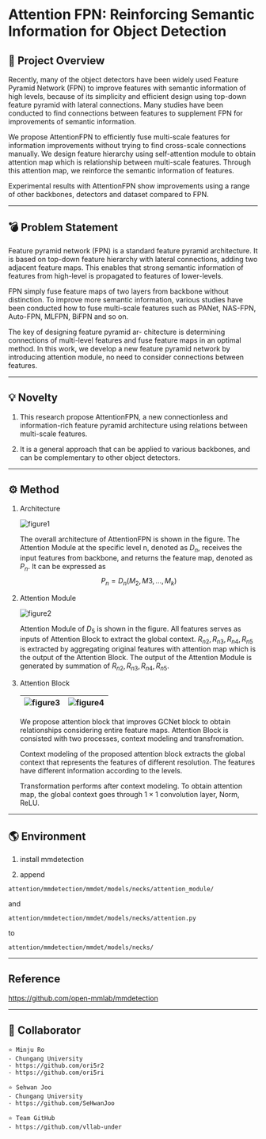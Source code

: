 # Attention FPN: Reinforcing Semantic Information for Object Detection

## 🧾 Project Overview

Recently, many of the object detectors have been widely used Feature Pyramid Network (FPN) to improve features with semantic information of high levels, because of its simplicity and efficient design using top-down feature pyramid with lateral connections. Many studies have been conducted to find connections between features to supplement FPN for improvements of semantic information.

We propose AttentionFPN to efficiently fuse multi-scale features for information improvements without trying to find cross-scale connections manually. We design feature hierarchy using self-attention module to obtain attention map which is relationship between multi-scale features. Through this attention map, we reinforce the semantic information of features.

Experimental results with AttentionFPN show improvements using a range of other backbones, detectors and dataset compared to FPN.

---

## 💣 Problem Statement

Feature pyramid network (FPN) is a standard feature pyramid architecture. It is based on top-down feature hierarchy with lateral connections, adding two adjacent feature maps. This enables that strong semantic information of features from high-level is propagated to features of lower-levels.

FPN simply fuse feature maps of two layers from backbone without distinction. To improve more semantic information, various studies have been conducted how to fuse multi-scale features such as PANet, NAS-FPN, Auto-FPN, MLFPN, BiFPN and so on.

The key of designing feature pyramid ar- chitecture is determining connections of multi-level features and fuse feature maps in an optimal method. In this work, we develop a new feature pyramid network by introducing attention module, no need to consider connections between features.

---

## 💡 Novelty

1. This research propose AttentionFPN, a new connectionless and information-rich feature pyramid architecture using relations between multi-scale features.

2. It is a general approach that can be applied to various backbones, and can be complementary to other object detectors.

---

## ⚙ Method

1. Architecture

   ![figure1](attention/image/architecture_v2.png)

   The overall architecture of AttentionFPN is shown in the figure. The Attention Module at the specific level n, denoted as $D_{n}$, receives the input features from backbone, and returns the feature map, denoted as $P_{n}$. It can be expressed as $$P_{n} = D_{n}(M_{2}, M{3}, ..., M_{k})$$

2. Attention Module

   ![figure2](attention/image/architecture_p5.png)

   Attention Module of $D_{5}$ is shown in the figure. All features serves as inputs of Attention Block to extract the global context. ${R_{n2}, R_{n3}, R_{n4}, R_{n5}}$ is extracted by aggregating original features with attention map which is the output of the Attention Block. The output of the Attention Module is generated by summation of ${R_{n2}, R_{n3}, R_{n4}, R_{n5}}$.

3. Attention Block

   | ![figure3](attention/image/attention_module_CM.png) | ![figure4](attention/image/attention_module_T.png) |
   | --------------------------------------------------- | -------------------------------------------------- |

   We propose attention block that improves GCNet block to obtain relationships considering entire feature maps. Attention Block is consisted with two processes, context modeling and transfromation.

   Context modeling of the proposed attention block extracts the global context that represents the features of different resolution. The features have different information according to the levels.

   Transformation performs after context modeling. To obtain attention map, the global context goes through $1\times1$ convolution layer, Norm, ReLU.

---

## 🌎 Environment

1.  install mmdetection

2.  append

```
attention/mmdetection/mmdet/models/necks/attention_module/
```

and

```
attention/mmdetection/mmdet/models/necks/attention.py
```

to

```
attention/mmdetection/mmdet/models/necks/
```

---

## Reference

https://github.com/open-mmlab/mmdetection

---

## 👼 Collaborator

```
⭐️ Minju Ro
- Chungang University
- https://github.com/ori5r2
- https://github.com/ori5ri

⭐️ Sehwan Joo
- Chungang University
- https://github.com/SeHwanJoo

⭐️ Team GitHub
- https://github.com/vllab-under

```
